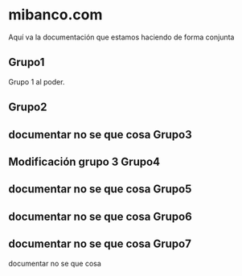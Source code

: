 mibanco.com
===========

Aquí va la documentación que estamos haciendo de forma conjunta

Grupo1
------
Grupo 1 al poder.

Grupo2
------

documentar no se que cosa
Grupo3
------

Modificación grupo 3
Grupo4
------

documentar no se que cosa
Grupo5
------

documentar no se que cosa
Grupo6
------

documentar no se que cosa
Grupo7
------

documentar no se que cosa
